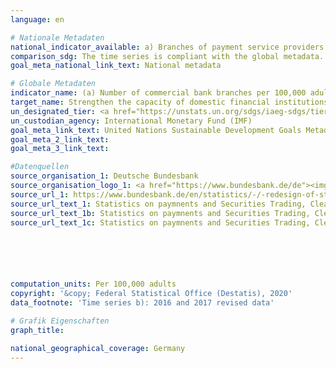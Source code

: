 ```yaml
---
language: en

# Nationale Metadaten
national_indicator_available: a) Branches of payment service providers <br> b) ATMs of national payment service providers
comparison_sdg: The time series is compliant with the global metadata.
goal_meta_national_link_text: National metadata

# Globale Metadaten
indicator_name: (a) Number of commercial bank branches per 100,000 adults and (b) number of automated teller machines (ATMs) per 100,000 adults
target_name: Strengthen the capacity of domestic financial institutions to encourage and expand access to banking, insurance and financial services for all
un_designated_tier: <a href="https://unstats.un.org/sdgs/iaeg-sdgs/tier-classification/" title="Click here for more information on the UN tier classification.">Tier I</a>
un_custodian_agency: International Monetary Fund (IMF)
goal_meta_link_text: United Nations Sustainable Development Goals Metadata
goal_meta_2_link_text: 
goal_meta_3_link_text: 

#Datenquellen
source_organisation_1: Deutsche Bundesbank
source_organisation_logo_1: <a href="https://www.bundesbank.de/de"><img src="https://g205sdgs.github.io/sdg-indicators/public/OrgImgEn/bundesbank.png" alt="Logo bundesbank" style="height:60px; width:148px" /></a>
source_url_1: https://www.bundesbank.de/en/statistics/-/-redesign-of-statistics-web-pages-798878
source_url_text_1: Statistics on paymnents and Securities Trading, Clearing and Settlement in Germany 2007 to 2013 – Institutions offering payment services to non-MFIs, table 4
source_url_text_1b: Statistics on paymnents and Securities Trading, Clearing and Settlement in Germany 2013 to 2017 – Institutions offering payment services to non-MFIs, table 4
source_url_text_1c: Statistics on paymnents and Securities Trading, Clearing and Settlement in Germany 2007 to 2013 – Terminals provided by resident PSPs - ATMs, table 5






computation_units: Per 100,000 adults
copyright: '&copy; Federal Statistical Office (Destatis), 2020'
data_footnote: 'Time series b): 2016 and 2017 revised data'

# Grafik Eigenschaften
graph_title: 

national_geographical_coverage: Germany
---
```


